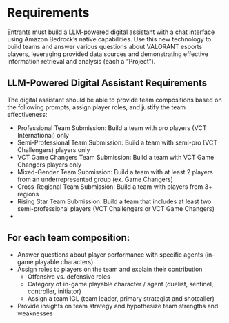 # Requirements

Entrants must build a LLM-powered digital assistant with a chat interface using Amazon Bedrock’s native capabilities. Use this new technology to build teams and answer various questions about VALORANT esports players, leveraging provided data sources and demonstrating effective information retrieval and analysis (each a “Project”). 

## LLM-Powered Digital Assistant Requirements

The digital assistant should be able to provide team compositions based on the following prompts, assign player roles, and justify the team effectiveness:

- Professional Team Submission: Build a team with pro players (VCT International) only
- Semi-Professional Team Submission: Build a team with semi-pro (VCT Challengers) players only
- VCT Game Changers Team Submission: Build a team with VCT Game Changers players only
- Mixed-Gender Team Submission: Build a team with at least 2 players from an underrepresented group (ex. Game Changers)
- Cross-Regional Team Submission: Build a team with players from 3+ regions
- Rising Star Team Submission: Build a team that includes at least two semi-professional players (VCT Challengers or VCT Game Changers)
- 
## For each team composition:

- Answer questions about player performance with specific agents (in-game playable characters)
- Assign roles to players on the team and explain their contribution
    - Offensive vs. defensive roles
    - Category of in-game playable character / agent (duelist, sentinel, controller, initiator)
    - Assign a team IGL (team leader, primary strategist and shotcaller)
- Provide insights on team strategy and hypothesize team strengths and weaknesses
